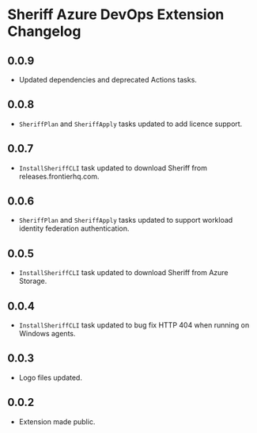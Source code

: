 # Sheriff Azure DevOps Extension Changelog

## 0.0.9

* Updated dependencies and deprecated Actions tasks.

## 0.0.8

* `SheriffPlan` and `SheriffApply` tasks updated to add licence support.

## 0.0.7

* `InstallSheriffCLI` task updated to download Sheriff from releases.frontierhq.com.

## 0.0.6

* `SheriffPlan` and `SheriffApply` tasks updated to support workload identity federation authentication.

## 0.0.5

* `InstallSheriffCLI` task updated to download Sheriff from Azure Storage.

## 0.0.4

* `InstallSheriffCLI` task updated to bug fix HTTP 404 when running on Windows agents.

## 0.0.3

* Logo files updated.

## 0.0.2

* Extension made public.
